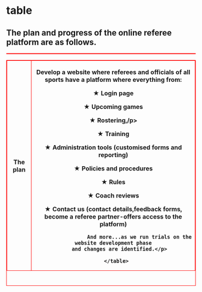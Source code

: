 # table
<!DOCTYPE html>
<html>
<style>
table, th,td {
  border:1px solid Red;
  border-collapse: collapse;
  }
</style>
<body>
  
  <h2>The plan and progress of the online referee platform are as follows.</h2>
  
  <table style="width:100%">
   
  <table style="height:600px">
    <tr>
      <th><b>The plan</b></th>
      <th><p>Develop a website where referees and officials of all sports have
        a platform where everything from:</p>
        <p>&#9733;   Login page</p>
        <p>&#9733;   Upcoming games</p>
        <p>&#9733;   Rostering,/p>
        <p>&#9733;   Training</p>  
        <p>&#9733;   Administration tools (customised forms and reporting)</p>
        <p>&#9733;   Policies and procedures</p>
        <p>&#9733;   Rules</p>
        <p>&#9733;   Coach reviews</p>
        <p>&#9733;   Contact us (contact details,feedback forms, become a referee
                     partner-offers access to the platform)</p>
                     
                     And more...as we run trials on the website development phase
        and changes are identified.</p>
    
      </table>
  </table>
  </body>
  </html>
    
  
